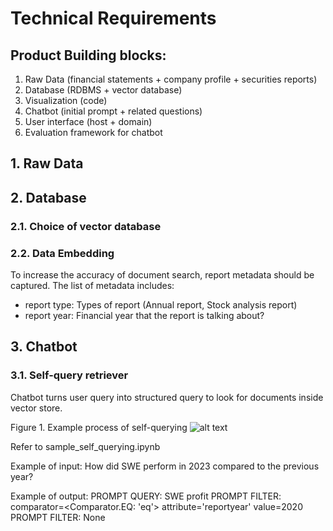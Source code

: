# Technical Requirements 

## Product Building blocks:  

1. Raw Data (financial statements + company profile + securities reports) 
2. Database (RDBMS + vector database) 
3. Visualization (code) 
4. Chatbot (initial prompt + related questions)  
5. User interface (host + domain) 
6. Evaluation framework for chatbot

## 1. Raw Data

## 2. Database 
### 2.1. Choice of vector database

### 2.2. Data Embedding
To increase the accuracy of document search, report metadata should be captured. The list of metadata includes:
- report type: Types of report (Annual report, Stock analysis report)
- report year: Financial year that the report is talking about?

## 3. Chatbot 
### 3.1. Self-query retriever
Chatbot turns user query into structured query to look for documents inside vector store.

Figure 1. Example process of self-querying
![alt text](https://python.langchain.com/assets/images/self_querying-26ac0fc8692e85bc3cd9b8640509404f.jpg)

Refer to sample_self_querying.ipynb

Example of input: 
How did SWE perform in 2023 compared to the previous year?

Example of output:
PROMPT QUERY:  SWE profit
PROMPT FILTER:  comparator=<Comparator.EQ: 'eq'> attribute='reportyear' value=2020
PROMPT FILTER:  None
